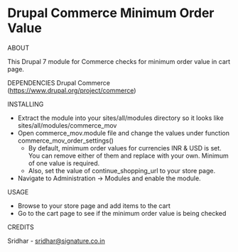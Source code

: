 Drupal Commerce Minimum Order Value
===================================

ABOUT

This Drupal 7 module for Commerce checks for minimum order value in cart page.

DEPENDENCIES
Drupal Commerce (https://www.drupal.org/project/commerce)

INSTALLING

- Extract the module into your sites/all/modules directory so it looks like sites/all/modules/commerce_mov
- Open commerce_mov.module file and change the values under function commerce_mov_order_settings()
	- By default, minimum order values for currencies INR & USD is set. You can remove either of them and replace with your own. Minimum of one value is required.
	- Also, set the value of continue_shopping_url to your store page.
- Navigate to Administration -> Modules and enable the module.

USAGE

- Browse to your store page and add items to the cart
- Go to the cart page to see if the minimum order value is being checked

CREDITS

Sridhar - sridhar@signature.co.in
